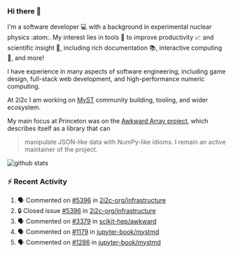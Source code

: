 ### Hi there 👋 

I'm a software developer 💻 with a background in experimental nuclear physics :atom:. My interest lies in tools :wrench: to improve productivity :chart_with_upwards_trend: and scientific insight :telescope:, including rich documentation 📚, interactive computing 🧮, and more! 

I have experience in many aspects of software engineering, including game design, full-stack web development, and high-performance numeric computing. 

At 2i2c I am working on [MyST](https://github.com/jupyter-book/mystmd) community building, tooling, and wider ecosystem. 

My main focus at Princeton was on the [Awkward Array project](awkward-array.org/), which describes itself as a library that can 
> manipulate JSON-like data with NumPy-like idioms. I remain an active maintainer of the project. 

![github stats](https://github-readme-stats.vercel.app/api?username=agoose77&show_icons=true&hide_rank=true&hide_title=true&bg_color=30,e76445,904e95&text_color=efe3ec&icon_color=efe3ec)
<!--
**agoose77/agoose77** is a ✨ _special_ ✨ repository because its `README.md` (this file) appears on your GitHub profile.

Here are some ideas to get you started:

- 🔭 I’m currently working on ...
- 🌱 I’m currently learning ...
- 👯 I’m looking to collaborate on ...
- 🤔 I’m looking for help with ...
- 💬 Ask me about ...
- 📫 How to reach me: ...
- 😄 Pronouns: ...
- ⚡ Fun fact: ...
-->

### :zap: Recent Activity

<!--START_SECTION:activity-->
1. 🗣 Commented on [#5396](https://github.com/2i2c-org/infrastructure/issues/5396#issuecomment-2609988025) in [2i2c-org/infrastructure](https://github.com/2i2c-org/infrastructure)
2. 🔒 Closed issue [#5396](https://github.com/2i2c-org/infrastructure/issues/5396) in [2i2c-org/infrastructure](https://github.com/2i2c-org/infrastructure)
3. 🗣 Commented on [#3379](https://github.com/scikit-hep/awkward/pull/3379#issuecomment-2609968190) in [scikit-hep/awkward](https://github.com/scikit-hep/awkward)
4. 🗣 Commented on [#1179](https://github.com/jupyter-book/mystmd/pull/1179#issuecomment-2609750325) in [jupyter-book/mystmd](https://github.com/jupyter-book/mystmd)
5. 🗣 Commented on [#1286](https://github.com/jupyter-book/mystmd/pull/1286#issuecomment-2609735772) in [jupyter-book/mystmd](https://github.com/jupyter-book/mystmd)
<!--END_SECTION:activity-->
